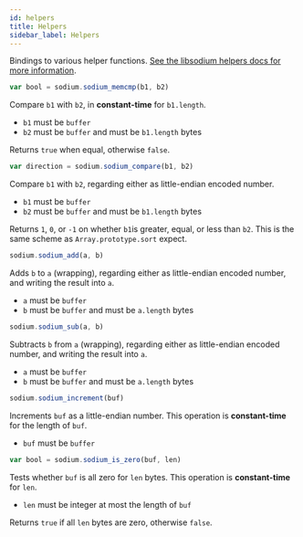 ```yaml
---
id: helpers
title: Helpers
sidebar_label: Helpers
---
```


Bindings to various helper functions. [See the libsodium helpers docs for more information](https://download.libsodium.org/doc/helpers/).

``` js
var bool = sodium.sodium_memcmp(b1, b2)
```
Compare `b1` with `b2`, in **constant-time** for `b1.length`.
* `b1` must be `buffer`
* `b2` must be `buffer` and must be `b1.length` bytes

Returns `true` when equal, otherwise `false`.

``` js
var direction = sodium.sodium_compare(b1, b2)
```
Compare `b1` with `b2`, regarding either as little-endian encoded number.
* `b1` must be `buffer`
* `b2` must be `buffer` and must be `b1.length` bytes

Returns `1`, `0`, or `-1` on whether `b1`is greater, equal, or less than `b2`. This is the same scheme as `Array.prototype.sort` expect.

``` js
sodium.sodium_add(a, b)
```
Adds `b` to `a` (wrapping), regarding either as little-endian encoded number, and writing the result into `a`.
* `a` must be `buffer`
* `b` must be `buffer` and must be `a.length` bytes

``` js
sodium.sodium_sub(a, b)
```
Subtracts `b` from `a` (wrapping), regarding either as little-endian encoded number, and writing the result into `a`.
* `a` must be `buffer`
* `b` must be `buffer` and must be `a.length` bytes

``` js
sodium.sodium_increment(buf)
```
Increments `buf` as a little-endian number. This operation is **constant-time** for the length of `buf`.
* `buf` must be `buffer`

``` js
var bool = sodium.sodium_is_zero(buf, len)
```
Tests whether `buf` is all zero for `len` bytes. This operation is **constant-time** for `len`.
* `len` must be integer at most the length of `buf`

Returns `true` if all `len` bytes are zero, otherwise `false`.
